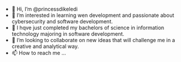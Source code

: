- 👋 Hi, I’m @princessdikeledi
- 👀 I’m interested in learning wen development and passionate about cybersecurity and software development.
- 🌱 I hqve just completed my bachelors of science in information technology majoring in software development.
- 💞️ I’m looking to collaborate on new ideas that will challenge me in a creative and analytical way.
- 📫 How to reach me ...


<!---
princessdikeledi/princessdikeledi is a ✨ special ✨ repository because its `README.md` (this file) appears on your GitHub profile.
You can click the Preview link to take a look at your changes.
--->
